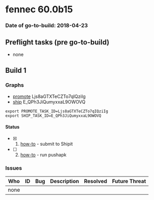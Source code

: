 # fennec 60.0b15

### Date of go-to-build: 2018-04-23

## Preflight tasks (pre go-to-build)
- none

## Build 1  

### Graphs
* [promote](https://tools.taskcluster.net/push-inspector/#/Ljs8aGTXTeCZTo7qIQziIg) Ljs8aGTXTeCZTo7qIQziIg
* [ship](https://tools.taskcluster.net/push-inspector/#/E_QPh3JiQumyxxaL9OWOVQ) E_QPh3JiQumyxxaL9OWOVQ
```
export PROMOTE_TASK_ID=Ljs8aGTXTeCZTo7qIQziIg
export SHIP_TASK_ID=E_QPh3JiQumyxxaL9OWOVQ
```


#### Status
- [x] 1.  [how-to](https://wiki.mozilla.org/Release:Release_Automation_on_Mercurial:Starting_a_Release#Submit_to_Ship_It)  - submit to Shipit
- [ ] 2.  [how-to](https://github.com/mozilla-releng/releasewarrior-2.0/blob/master/docs/release-promotion/mobile/howto.md)  - run pushapk

### Issues
| Who                 | ID               | Bug                                                                 | Description                | Resolved                | Future Threat                |
| ------------------- | ---------------- | ------------------------------------------------------------------- | -------------------------- | ----------------------- | ---------------------------- |
| none | | | | | |


